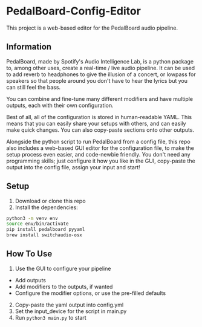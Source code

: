 # PedalBoard-Config-Editor
This project is a web-based editor for the PedalBoard audio pipeline.

## Information
PedalBoard, made by Spotify's Audio Intelligence Lab, is a python package to, among other uses, create a real-time / live audio pipeline. It can be used to add reverb to headphones to give the illusion of a concert, or lowpass for speakers so that people around you don't have to hear the lyrics but you can still feel the bass.

You can combine and fine-tune many different modifiers and have multiple outputs, each with their own configuration.

Best of all, all of the configuration is stored in human-readable YAML. This means that you can easily share your setups with others, and can easily make quick changes. You can also copy-paste sections onto other outputs.

Alongside the python script to run PedalBoard from a config file, this repo also includes a web-based GUI editor for the configuration file, to make the setup process even easier, and code-newbie friendly. You don't need any programming skills; just configure it how you like in the GUI, copy-paste the output into the config file, assign your input and start!

## Setup
1. Download or clone this repo
2. Install the dependencies:
```bash
python3 -m venv env
source env/bin/activate
pip install pedalboard pyyaml
brew install switchaudio-osx
```

## How To Use
1. Use the GUI to configure your pipeline
  - Add outputs
  - Add modifiers to the outputs, if wanted
  - Configure the modifier options, or use the pre-filled defaults
2. Copy-paste the yaml output into config.yml
3. Set the input_device for the script in main.py
4. Run `python3 main.py` to start
